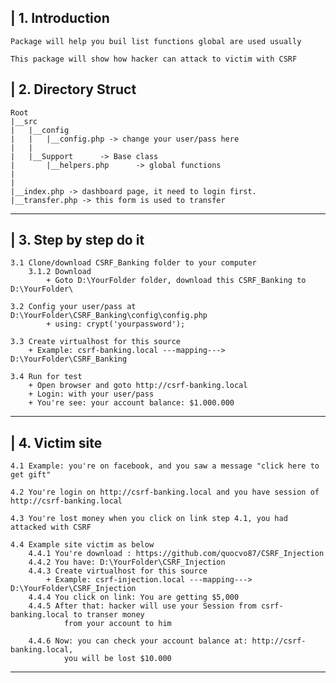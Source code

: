 | 1. Introduction
----------------
    Package will help you buil list functions global are used usually 

    This package will show how hacker can attack to victim with CSRF


| 2. Directory Struct
-----------------------

    Root
    |__src
    |   |__config
    |   |   |__config.php -> change your user/pass here
    |   |
    |   |__Support      -> Base class
    |       |__helpers.php      -> global functions
    |
    |
    |__index.php -> dashboard page, it need to login first. 
    |__transfer.php -> this form is used to transfer

-----------------------


| 3. Step by step do it
-----------------------

    3.1 Clone/download CSRF_Banking folder to your computer
        3.1.2 Download
            + Goto D:\YourFolder folder, download this CSRF_Banking to D:\YourFolder\

    3.2 Config your user/pass at D:\YourFolder\CSRF_Banking\config\config.php
            + using: crypt('yourpassword');

    3.3 Create virtualhost for this source
        + Example: csrf-banking.local ---mapping---> D:\YourFolder\CSRF_Banking

    3.4 Run for test
        + Open browser and goto http://csrf-banking.local
        + Login: with your user/pass
        + You're see: your account balance: $1.000.000


-----------------------

| 4. Victim site
-----------------------

    4.1 Example: you're on facebook, and you saw a message "click here to get gift"

    4.2 You're login on http://csrf-banking.local and you have session of http://csrf-banking.local

    4.3 You're lost money when you click on link step 4.1, you had attacked with CSRF

    4.4 Example site victim as below
        4.4.1 You're download : https://github.com/quocvo87/CSRF_Injection
        4.4.2 You have: D:\YourFolder\CSRF_Injection
        4.4.3 Create virtualhost for this source
            + Example: csrf-injection.local ---mapping---> D:\YourFolder\CSRF_Injection
        4.4.4 You click on link: You are getting $5,000
        4.4.5 After that: hacker will use your Session from csrf-banking.local to transer money
                from your account to him

        4.4.6 Now: you can check your account balance at: http://csrf-banking.local, 
                you will be lost $10.000

-----------------------

